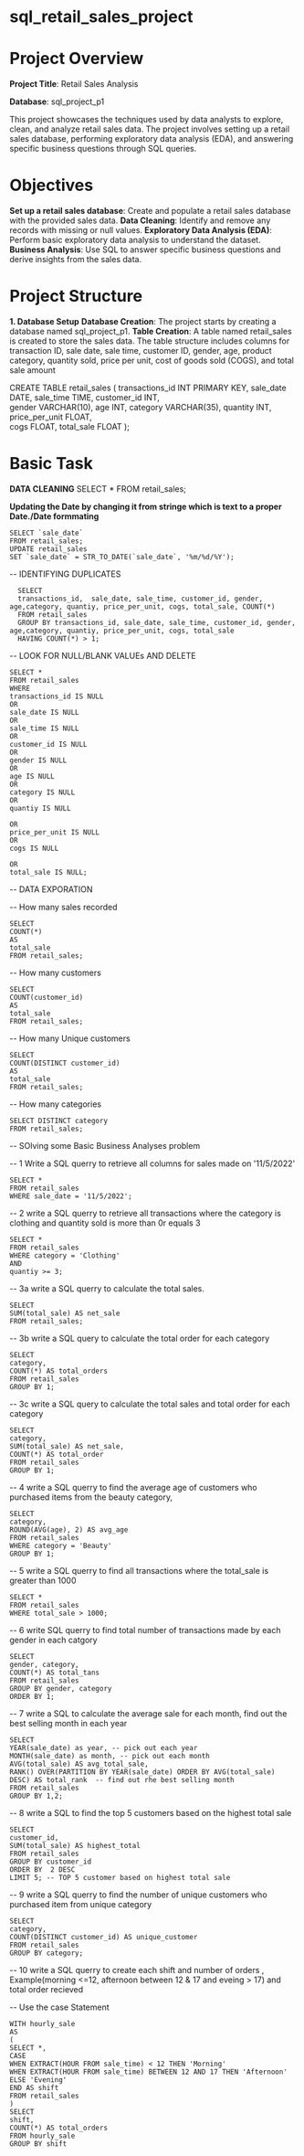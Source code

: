 # sql_retail_sales_project


# Project Overview
**Project Title**: Retail Sales Analysis

**Database**: sql_project_p1

This project showcases the techniques used by data analysts to explore, clean, and analyze retail sales data. 
The project involves setting up a retail sales database, performing exploratory data analysis (EDA), and answering specific business questions through SQL queries.

# Objectives
**Set up a retail sales database**: Create and populate a retail sales database with the provided sales data.
**Data Cleaning**: Identify and remove any records with missing or null values.
**Exploratory Data Analysis (EDA)**: Perform basic exploratory data analysis to understand the dataset.
**Business Analysis**: Use SQL to answer specific business questions and derive insights from the sales data.


# Project Structure
**1. Database Setup**
**Database Creation**: The project starts by creating a database named sql_project_p1.
**Table Creation**: A table named retail_sales is created to store the sales data. The table structure includes columns for transaction ID, sale date, sale time, customer ID, gender, age, product category, quantity sold, price per unit, cost of goods sold (COGS), and total sale amount





CREATE TABLE retail_sales
(
    transactions_id INT PRIMARY KEY,
    sale_date DATE,	
    sale_time TIME,
    customer_id INT,	
    gender VARCHAR(10),
    age INT,
    category VARCHAR(35),
    quantity INT,
    price_per_unit FLOAT,	
    cogs FLOAT,
    total_sale FLOAT
);

# Basic Task

  **DATA CLEANING**
   SELECT * 
   FROM retail_sales;

    

 **Updating the Date by changing it from stringe which is text to a proper Date./Date formmating**

    SELECT `sale_date`
    FROM retail_sales;
    UPDATE retail_sales
    SET `sale_date` = STR_TO_DATE(`sale_date`, '%m/%d/%Y');

-- IDENTIFYING DUPLICATES


      SELECT 
      transactions_id,  sale_date, sale_time, customer_id, gender, age,category, quantiy, price_per_unit, cogs, total_sale, COUNT(*)
      FROM retail_sales
      GROUP BY transactions_id, sale_date, sale_time, customer_id, gender, age,category, quantiy, price_per_unit, cogs, total_sale
      HAVING COUNT(*) > 1;


-- LOOK FOR NULL/BLANK VALUEs AND DELETE

    SELECT *
    FROM retail_sales
    WHERE
    transactions_id IS NULL
    OR
    sale_date IS NULL
    OR
    sale_time IS NULL
    OR
    customer_id IS NULL
    OR
    gender IS NULL
    OR
    age IS NULL
    OR 
    category IS NULL
    OR 
    quantiy IS NULL
    
    OR 
    price_per_unit IS NULL
    OR 
    cogs IS NULL
    
    OR 
    total_sale IS NULL;
    

-- DATA EXPORATION


-- How many sales recorded

    SELECT 
    COUNT(*)
    AS
    total_sale
    FROM retail_sales;

-- How many customers

    SELECT 
    COUNT(customer_id)
    AS
    total_sale
    FROM retail_sales;

-- How many Unique customers

    SELECT 
    COUNT(DISTINCT customer_id)
    AS
    total_sale
    FROM retail_sales;

-- How many categories

    SELECT DISTINCT category 
    FROM retail_sales;


-- SOlving some Basic Business Analyses problem


-- 1 Write a SQL querry to retrieve all columns for sales made on '11/5/2022'

    SELECT *
    FROM retail_sales
    WHERE sale_date = '11/5/2022';

-- 2 write a SQL querry to retrieve all transactions where the category is clothing and quantity sold is more than 0r equals 3

    SELECT * 
    FROM retail_sales
    WHERE category = 'Clothing'
    AND
    quantiy >= 3;

-- 3a write a SQL querry to calculate the total sales.

    SELECT
    SUM(total_sale) AS net_sale
    FROM retail_sales;

-- 3b write  a SQL query to calculate the  total order for each category

    SELECT
    category,
    COUNT(*) AS total_orders
    FROM retail_sales
    GROUP BY 1;

-- 3c write  a SQL query to calculate the  total sales and total order for each category

    SELECT
    category,
    SUM(total_sale) AS net_sale,
    COUNT(*) AS total_order
    FROM retail_sales
    GROUP BY 1;


-- 4 write a SQL querry to find the average age of customers who purchased items from the beauty category,

    SELECT 
    category,
    ROUND(AVG(age), 2) AS avg_age
    FROM retail_sales
    WHERE category = 'Beauty'
    GROUP BY 1;

-- 5 write a SQL querry to find all transactions where the total_sale is greater than 1000

    SELECT *
    FROM retail_sales
    WHERE total_sale > 1000;


-- 6 write SQL querry to find total number of transactions made by each gender in each catgory

    SELECT
    gender, category,
    COUNT(*) AS total_tans
    FROM retail_sales
    GROUP BY gender, category
    ORDER BY 1;


-- 7 write a SQL to calculate the average sale for each month, find out the best selling month in each year

    SELECT
    YEAR(sale_date) as year, -- pick out each year
    MONTH(sale_date) as month, -- pick out each month
    AVG(total_sale) AS avg_total_sale,
    RANK() OVER(PARTITION BY YEAR(sale_date) ORDER BY AVG(total_sale)  DESC) AS total_rank	-- find out rhe best selling month
    FROM retail_sales
    GROUP BY 1,2;
    

-- 8 write a SQL to find the top 5 customers based on the highest total sale


    SELECT 
    customer_id, 
    SUM(total_sale) AS highest_total
    FROM retail_sales
    GROUP BY customer_id
    ORDER BY  2 DESC
    LIMIT 5; -- TOP 5 customer based on highest total sale

-- 9 write a SQL querry to find the number of unique customers who purchased item from unique category


    SELECT 
    category, 
    COUNT(DISTINCT customer_id) AS unique_customer
    FROM retail_sales
    GROUP BY category;

  -- 10 write a SQL querry to create each shift and number of orders , Example(morning <=12, afternoon between 12 & 17 and eveing > 17) and total order recieved
  
  -- Use the case Statement
  
    WITH hourly_sale
    AS
    (
    SELECT *,
    CASE
    WHEN EXTRACT(HOUR FROM sale_time) < 12 THEN 'Morning'
    WHEN EXTRACT(HOUR FROM sale_time) BETWEEN 12 AND 17 THEN 'Afternoon'
    ELSE 'Evening'
    END AS shift
    FROM retail_sales
    )
    SELECT
    shift,
    COUNT(*) AS total_orders
    FROM hourly_sale
    GROUP BY shift

